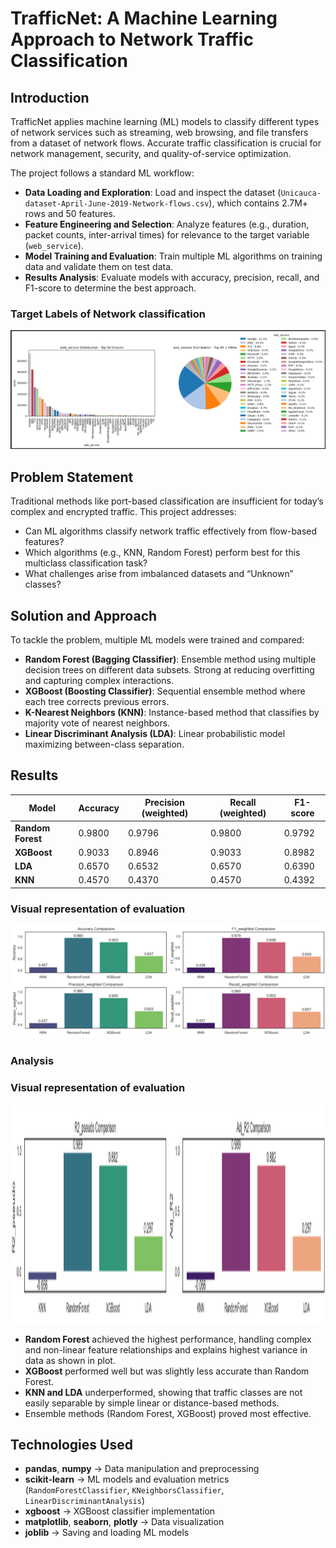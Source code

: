 # **TrafficNet: A Machine Learning Approach to Network Traffic Classification**

## **Introduction**

TrafficNet applies machine learning (ML) models to classify different types of network services such as streaming, web browsing, and file transfers from a dataset of network flows. Accurate traffic classification is crucial for network management, security, and quality-of-service optimization.

The project follows a standard ML workflow:

- **Data Loading and Exploration**: Load and inspect the dataset (`Unicauca-dataset-April-June-2019-Network-flows.csv`), which contains 2.7M+ rows and 50 features.
- **Feature Engineering and Selection**: Analyze features (e.g., duration, packet counts, inter-arrival times) for relevance to the target variable (`web_service`).
- **Model Training and Evaluation**: Train multiple ML algorithms on training data and validate them on test data.
- **Results Analysis**: Evaluate models with accuracy, precision, recall, and F1-score to determine the best approach.


### Target Labels of Network classification
<p align="center">
  <img src="images/label.png" alt="Target Labels distribution" width="800"/>
</p>


## **Problem Statement**

Traditional methods like port-based classification are insufficient for today’s complex and encrypted traffic. This project addresses:

- Can ML algorithms classify network traffic effectively from flow-based features?
- Which algorithms (e.g., KNN, Random Forest) perform best for this multiclass classification task?
- What challenges arise from imbalanced datasets and “Unknown” classes?


## **Solution and Approach**

To tackle the problem, multiple ML models were trained and compared:

- **Random Forest (Bagging Classifier)**: Ensemble method using multiple decision trees on different data subsets. Strong at reducing overfitting and capturing complex interactions.
- **XGBoost (Boosting Classifier)**: Sequential ensemble method where each tree corrects previous errors.
- **K-Nearest Neighbors (KNN)**: Instance-based method that classifies by majority vote of nearest neighbors.
- **Linear Discriminant Analysis (LDA)**: Linear probabilistic model maximizing between-class separation.


## **Results**

| Model           | Accuracy | Precision (weighted) | Recall (weighted) | F1-score |
|-----------------|----------|-----------------------|-------------------|----------|
| **Random Forest** | 0.9800   | 0.9796                | 0.9800            | 0.9792   |
| **XGBoost**      | 0.9033   | 0.8946                | 0.9033            | 0.8982   |
| **LDA**          | 0.6570   | 0.6532                | 0.6570            | 0.6390   |
| **KNN**          | 0.4570   | 0.4370                | 0.4570            | 0.4392   |

### Visual representation of evaluation
<p align="center">
  <img src="images/result1.png" alt="Target Labels distribution" width="800"/>
</p>


### **Analysis**

### Visual representation of evaluation
<p align="center">
  <img src="images/resultr2.png" alt="Target Labels distribution" height= "350" width="800"/>
</p>

- **Random Forest** achieved the highest performance, handling complex and non-linear feature relationships and explains highest variance in data as shown in plot.
- **XGBoost** performed well but was slightly less accurate than Random Forest.
- **KNN and LDA** underperformed, showing that traffic classes are not easily separable by simple linear or distance-based methods.
- Ensemble methods (Random Forest, XGBoost) proved most effective.


## **Technologies Used**

- **pandas**, **numpy** → Data manipulation and preprocessing  
- **scikit-learn** → ML models and evaluation metrics (`RandomForestClassifier`, `KNeighborsClassifier`, `LinearDiscriminantAnalysis`)  
- **xgboost** → XGBoost classifier implementation  
- **matplotlib**, **seaborn**, **plotly** → Data visualization  
- **joblib** → Saving and loading ML models  
